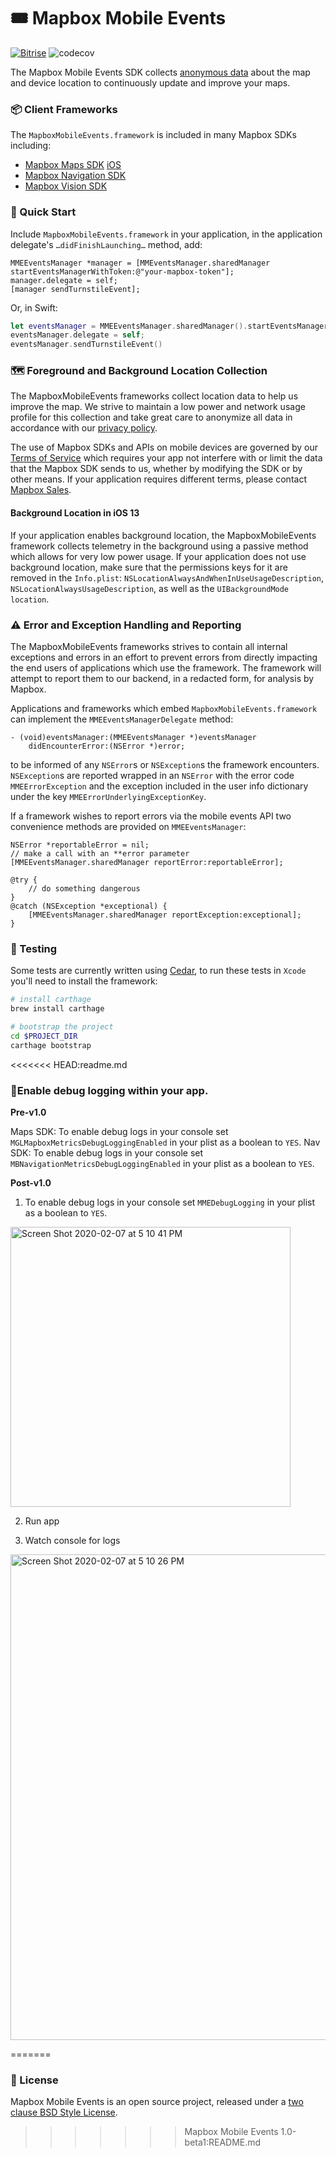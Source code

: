 # 🎟 Mapbox Mobile Events

[![Bitrise](https://app.bitrise.io/app/63d52d847cdb36db/status.svg?token=DDdEMfpVR8emhdGSgToskA&branch=master)](https://www.bitrise.io/app/63d52d847cdb36db)
![codecov](https://codecov.io/gh/mapbox/mapbox-events-ios/branch/master/graph/badge.svg)

The Mapbox Mobile Events SDK collects [anonymous data](https://www.mapbox.com/telemetry/) about the map and device location to continuously update and improve your maps.

### 📦 Client Frameworks

The `MapboxMobileEvents.framework` is included in many Mapbox SDKs including: 

- [Mapbox Maps SDK](https://github.com/mapbox/mapbox-gl-native/) [iOS](https://github.com/mapbox/mapbox-gl-native-ios)
- [Mapbox Navigation SDK](https://github.com/mapbox/mapbox-navigation-ios/)
- [Mapbox Vision SDK](https://vision.mapbox.com)

### 📖 Quick Start

Include `MapboxMobileEvents.framework` in your application, in the application delegate's  `…didFinishLaunching…` method, add:

```objc
MMEEventsManager *manager = [MMEventsManager.sharedManager startEventsManagerWithToken:@"your-mapbox-token"];
manager.delegate = self;
[manager sendTurnstileEvent];
```

Or, in Swift:

```swift
let eventsManager = MMEEventsManager.sharedManager().startEventsManager(withToken: "your-mapbox-token");
eventsManager.delegate = self;
eventsManager.sendTurnstileEvent()
```

### 🗺 Foreground and Background Location Collection

The MapboxMobileEvents frameworks collect location data to help us improve the map. We strive to maintain a low power and network usage profile for this collection and take great care to anonymize all data in accordance with our [privacy policy](https://www.mapbox.com/legal/privacy).

The use of Mapbox SDKs and APIs on mobile devices are governed by our 
[Terms of Service](https://www.mapbox.com/legal/tos#[MomMom]) which requires your app not interfere with or limit the data that the Mapbox SDK sends to us, whether by modifying the SDK or by other means. If your application requires different terms, please contact [Mapbox Sales](https://www.mapbox.com/contact/sales/).

#### Background Location in iOS 13

If your application enables background location, the MapboxMobileEvents framework collects telemetry in the background using a passive method which allows for very low power usage. If your application does not use background location, make sure that the permissions keys for it are removed in the `Info.plist`:
`NSLocationAlwaysAndWhenInUseUsageDescription`, `NSLocationAlwaysUsageDescription`, as well as  the `UIBackgroundMode` `location`.

### ⚠️ Error and Exception Handling and Reporting

The MapboxMobileEvents frameworks strives to contain all internal exceptions and errors in an effort to prevent errors from directly 
impacting the end users of applications which use the framework. The framework will attempt to report them to our backend, 
in a redacted form, for analysis by Mapbox.

Applications and frameworks which embed `MapboxMobileEvents.framework` can implement the  `MMEEventsManagerDelegate` method:

```objc
- (void)eventsManager:(MMEEventsManager *)eventsManager 
    didEncounterError:(NSError *)error;
```

to be informed of any `NSError`s or `NSException`s the framework encounters. `NSException`s are reported wrapped in an `NSError` 
with the error code  `MMEErrorException` and the exception included in the user info dictionary under the key  `MMEErrorUnderlyingExceptionKey`.

If a framework wishes to report errors via the mobile events API two convenience methods are provided on `MMEEventsManager`:

```objc
NSError *reportableError = nil;
// make a call with an **error parameter
[MMEEventsManager.sharedManager reportError:reportableError];

@try {
    // do something dangerous
}
@catch (NSException *exceptional) {
    [MMEEventsManager.sharedManager reportException:exceptional];
}
```

### 🧪 Testing

Some tests are currently written using [Cedar](https://github.com/cedarbdd/cedar), to run these tests in `Xcode` you'll need to install the framework:

```bash
# install carthage
brew install carthage

# bootstrap the project
cd $PROJECT_DIR
carthage bootstrap
```

<<<<<<< HEAD:readme.md
### 🔎Enable debug logging within your app.

**Pre-v1.0**

Maps SDK: To enable debug logs in your console set `MGLMapboxMetricsDebugLoggingEnabled` in your plist as a boolean to `YES`.
Nav SDK: To enable debug logs in your console set `MBNavigationMetricsDebugLoggingEnabled` in your plist as a boolean to `YES`.

**Post-v1.0**

1. To enable debug logs in your console set `MMEDebugLogging` in your plist as a boolean to `YES`.
<img width="448" alt="Screen Shot 2020-02-07 at 5 10 41 PM" src="https://user-images.githubusercontent.com/10932745/74076682-992a5380-49ce-11ea-97a4-c93c518d1d42.png">

2. Run app

3. Watch console for logs
<img width="777" alt="Screen Shot 2020-02-07 at 5 10 26 PM" src="https://user-images.githubusercontent.com/10932745/74076691-afd0aa80-49ce-11ea-9d9f-1a8219852b7a.png">

=======
### 📑 License

Mapbox Mobile Events is an open source project, released under a [two clause BSD Style License](LICENSE.md).
>>>>>>> Mapbox Mobile Events 1.0-beta1:README.md
